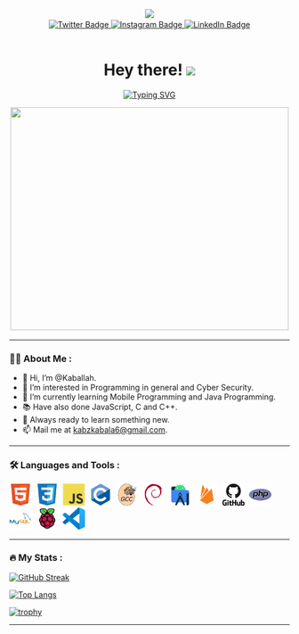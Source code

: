 
<div id="header" align="center">
  <img src="https://media.giphy.com/media/L1R1tvI9svkIWwpVYr/giphy.gif" width="300"/>
  
  <div id="badges">
    <a href="https://twitter.com/mckaballah?t=1cGwbmpeeWzeSnVcUKCesg&s=09" target="_blank">
      <img src="https://img.shields.io/badge/Twitter-blue?style=for-the-badge&logo=twitter&logoColor=white" alt="Twitter Badge"/>
    </a>
    <a href="https://instagram.com/_mc.kaballah_?igshid=YmMyMTAZMZY">
      <img src="https://img.shields.io/badge/Instagram-red?style=for-the-badge&logo=instagram&logoColor=white" alt="Instagram Badge"/>
    </a>
    <a href="https://www.linkedin.com/in/ronnie-kabala-892904202/">
      <img src="https://img.shields.io/badge/LinkedIn-blue?style=for-the-badge&logo=linkedin&logoColor=white" alt="LinkedIn Badge"/>
    </a>
    
  </div>
  
  <img src="https://komarev.com/ghpvc/?username=kaballah&style=flat-square&color=blue" alt=""/>
  
  <h1>
    Hey there!
    <img src="https://media.giphy.com/media/hvRJCLFzcasrR4ia7z/giphy.gif" width="30px"/>
  </h1>
  
  <a href="https://git.io/typing-svg"><img src="https://readme-typing-svg.herokuapp.com?font=Fira+Code&pause=1000&width=435&lines=Welcome+to+my+Github+Account" alt="Typing SVG" /></a>
  
</div>

<div align="center">
  <img src="https://media.giphy.com/media/ve43TyDQ3B4me7d22z/giphy.gif" width="500" height="400"/>
</div>

---

### :man_technologist: About Me :


- 👋 Hi, I’m @Kaballah.
- 👀 I’m interested in Programming in general and Cyber Security.
- 🌱 I’m currently learning Mobile Programming and Java Programming.
- 📚  Have also done JavaScript, C and C++.
- 💞️ Always ready to learn something new.
- 📫 Mail me at kabzkabala6@gmail.com.

---

### :hammer_and_wrench: Languages and Tools :

<div>
  <img src="https://github.com/devicons/devicon/blob/master/icons/html5/html5-original.svg" title="HTML" alt="HTML" width="40" height="40">&nbsp;
  <img src="https://github.com/devicons/devicon/blob/master/icons/css3/css3-original.svg" title="CSS" alt="CSS" width="40" height="40">&nbsp;
  <img src="https://github.com/devicons/devicon/blob/master/icons/javascript/javascript-original.svg" title="JavaScript" alt="JavaScript" width="40" height="40">&nbsp;
  <img src="https://github.com/devicons/devicon/blob/master/icons/c/c-original.svg" title="C" alt="C" width="40" height="40">&nbsp;
  <img src="https://github.com/devicons/devicon/blob/master/icons/gcc/gcc-original.svg" title="GCC" alt="GCC" width="40" height="40">&nbsp;
  <img src="https://github.com/devicons/devicon/blob/master/icons/debian/debian-original.svg" title="Debian" alt="Debian" width="40" height="40">&nbsp;
  <img src="https://github.com/devicons/devicon/blob/master/icons/androidstudio/androidstudio-original.svg" title="Android" alt="Studio" width="40" height="40">&nbsp;
  <img src="https://github.com/devicons/devicon/blob/master/icons/firebase/firebase-plain.svg" title="Firebase" alt="Firebase" width="40" height="40">&nbsp;
  <img src="https://github.com/devicons/devicon/blob/master/icons/github/github-original-wordmark.svg" title="Github" alt="Github" width="40" height="40">&nbsp;
  <img src="https://github.com/devicons/devicon/blob/master/icons/php/php-original.svg" title="PHP" alt="PHP" width="40" height="40">&nbsp;
  <img src="https://github.com/devicons/devicon/blob/master/icons/mysql/mysql-original-wordmark.svg" title="MySQL" alt="MySQL" width="40" height="40">&nbsp;
  <img src="https://github.com/devicons/devicon/blob/master/icons/raspberrypi/raspberrypi-original.svg" title="Raspberry" alt="PI" width="40" height="40">&nbsp;
  <img src="https://github.com/devicons/devicon/blob/master/icons/vscode/vscode-original.svg" title="Visual" alt="Studio" width="40" height="40">
</div>

---

### :fire: My Stats :

[![GitHub Streak](http://github-readme-streak-stats.herokuapp.com?user=kaballah&theme=dark&background=000000)](https://git.io/streak-stats)

[![Top Langs](https://github-readme-stats.vercel.app/api/top-langs/?username=kaballah&layout=compact&theme=vision-friendly-dark)](https://github.com/anuraghazra/github-readme-stats)

[![trophy](https://github-profile-trophy.vercel.app/?username=ryo-ma&theme=onedark)](https://github.com/ryo-ma/github-profile-trophy)

---


<!---
Kaballah/Kaballah is a ✨ special ✨ repository because its `README.md` (this file) appears on your GitHub profile.
You can click the Preview link to take a look at your changes.
--->
